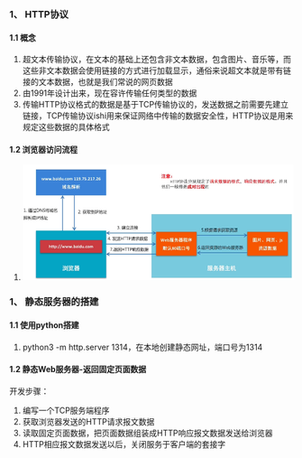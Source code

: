 ### 1、 HTTP协议
#### 1.1 概念
1. 超文本传输协议，在文本的基础上还包含非文本数据，包含图片、音乐等，而这些非文本数据会使用链接的方式进行加载显示，通俗来说超文本就是带有链接的文本数据，也就是我们常说的网页数据
2. 由1991年设计出来，现在容许传输任何类型的数据
3. 传输HTTP协议格式的数据是基于TCP传输协议的，发送数据之前需要先建立链接，TCP传输协议ishi用来保证网络中传输的数据安全性，HTTP协议是用来规定这些数据的具体格式

#### 1.2 浏览器访问流程
1. ![img.png](img.png)

### 1、 静态服务器的搭建
#### 1.1 使用python搭建
1. python3 -m http.server 1314，在本地创建静态网址，端口号为1314

#### 1.2 静态Web服务器-返回固定页面数据

开发步骤：
1. 编写一个TCP服务端程序
2. 获取浏览器发送的HTTP请求报文数据
3. 读取固定页面数据，把页面数据组装成HTTP响应报文数据发送给浏览器
4. HTTP相应报文数据发送以后，关闭服务于客户端的套接字


